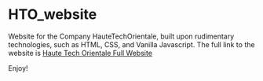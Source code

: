 # HTO_website
Website for the Company
HauteTechOrientale, built upon rudimentary technologies, such as HTML, CSS, and Vanilla Javascript. 
The full link to the website is 
[Haute Tech Orientale Full Website](https://hautetechorientale.com)

Enjoy!
